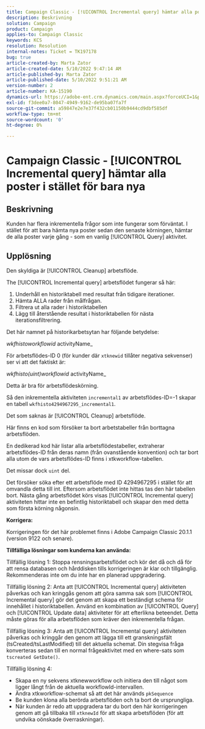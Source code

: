 ```yaml
---
title: Campaign Classic - [!UICONTROL Incremental query] hämtar alla poster i stället för bara nya
description: Beskrivning
solution: Campaign
product: Campaign
applies-to: Campaign Classic
keywords: KCS
resolution: Resolution
internal-notes: Ticket = TK197178
bug: true
article-created-by: Marta Zator
article-created-date: 5/10/2022 9:47:14 AM
article-published-by: Marta Zator
article-published-date: 5/10/2022 9:51:21 AM
version-number: 2
article-number: KA-15190
dynamics-url: https://adobe-ent.crm.dynamics.com/main.aspx?forceUCI=1&pagetype=entityrecord&etn=knowledgearticle&id=ad8bd527-46d0-ec11-a7b5-00224809c101
exl-id: f3dee0a7-8047-4949-9162-de95ba07fa7f
source-git-commit: a59847e2e7e37f432cb01150b9444cd9dbf585df
workflow-type: tm+mt
source-wordcount: '0'
ht-degree: 0%

---
```


# Campaign Classic - [!UICONTROL Incremental query] hämtar alla poster i stället för bara nya

## Beskrivning

Kunden har flera inkrementella frågor som inte fungerar som förväntat. I stället för att bara hämta nya poster sedan den senaste körningen, hämtar de alla poster varje gång - som en vanlig [!UICONTROL Query] aktivitet.

## Upplösning

Den skyldiga är [!UICONTROL Cleanup] arbetsflöde.

The [!UICONTROL Incremental query] arbetsflödet fungerar så här:

1. Underhåll en historiktabell med resultat från tidigare iterationer.
1. Hämta ALLA rader från målfrågan.
1. Filtrera ut alla rader i historiktabellen
1. Lägg till återstående resultat i historiktabellen för nästa iterationsfiltrering.

Det här namnet på historikarbetsytan har följande betydelse:

*wkfhistoworkflowid* activityName_

För arbetsflödes-ID 0 (för kunder där `xtknewid` tillåter negativa sekvenser) ser vi att det faktiskt är:

*wkfhisto(uint)workflowid* activityName_

Detta är bra för arbetsflödeskörning.

Så den inkrementella aktiviteten `incremental1` av arbetsflödes-ID=-1 skapar en tabell `wkfhisto4294967295_incremental1`.

Det som saknas är [!UICONTROL Cleanup] arbetsflöde.

Här finns en kod som försöker ta bort arbetstabeller från borttagna arbetsflöden.

En dedikerad kod här listar alla arbetsflödestabeller, extraherar arbetsflödes-ID från deras namn (från ovanstående konvention) och tar bort alla utom de vars arbetsflödes-ID finns i xtkworkflow-tabellen.

Det missar dock `uint` del.

Det försöker söka efter ett arbetsflöde med ID 4294967295 i stället för att omvandla detta till int. Eftersom arbetsflödet inte hittas tas den här tabellen bort. Nästa gång arbetsflödet körs visas [!UICONTROL Incremental query] aktiviteten hittar inte en befintlig historiktabell och skapar den med detta som första körning någonsin.

<b>Korrigera:</b>

Korrigeringen för det här problemet finns i Adobe Campaign Classic 20.1.1 (version 9122 och senare).

<b>Tillfälliga lösningar som kunderna kan använda:</b>

Tillfällig lösning 1: Stoppa rensningsarbetsflödet och kör det då och då för att rensa databasen och hårddisken tills korrigeringen är klar och tillgänglig. Rekommenderas inte om du inte har en planerad uppgradering.

Tillfällig lösning 2: Anta att [!UICONTROL Incremental query] aktiviteten påverkas och kan kringgås genom att göra samma sak som [!UICONTROL Incremental query] gör det genom att skapa ett beständigt schema för innehållet i historiktabellen. Använd en kombination av [!UICONTROL Query] och [!UICONTROL Update data] aktiviteter för att efterlikna beteendet. Detta måste göras för alla arbetsflöden som kräver den inkrementella frågan.

Tillfällig lösning 3: Anta att [!UICONTROL Incremental query] aktiviteten påverkas och kringgår den genom att lägga till ett granskningsfält (tsCreated/tsLastModified) till det aktuella schemat. Din stegvisa fråga konverteras sedan till en normal frågeaktivitet med en where-sats som `tscreated GetDate()`.

Tillfällig lösning 4:

- Skapa en ny sekvens xtknewworkflow och initiera den till något som ligger långt från de aktuella workflowId-intervallen.
- Ändra xtkworkflow-schemat så att det här används `pkSequence`
- Be kunden klona alla berörda arbetsflöden och ta bort de ursprungliga.
- När kunden är redo att uppgradera tar du bort den här korrigeringen genom att gå tillbaka till `xtknewId` för att skapa arbetsflöden (för att undvika oönskade överraskningar).
